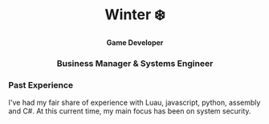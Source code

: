 <div align="center">

<h1>Winter ❄️</h1>
<p><b>Game Developer</b></p>
<h3>Business Manager & Systems Engineer</h3>

</div>

<h3>Past Experience</h3>
I've had my fair share of experience with Luau, javascript, python, assembly and C#. At this current time, my main focus has been on system security.<br/><br/>
